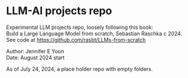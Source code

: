 # LLM-AI projects repo 

Experimental LLM projects repo, loosely following this book:    
Build a Large Language Model from scratch, Sebastian Raschka c 2024.  
See code at https://github.com/rasbt/LLMs-from-scratch  

Author: Jennifer E Yoon  
Date: August 2024 start   

As of July 24, 2024, a place holder repo with empty folders.  


